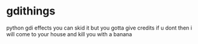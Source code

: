 # gdithings
python gdi effects you can skid it but you gotta give credits if u dont then i will come to your house and kill you with a banana

